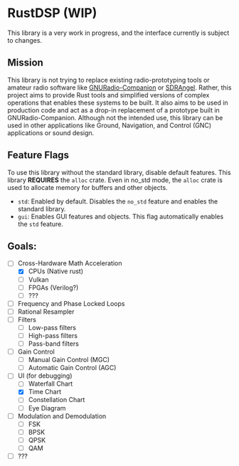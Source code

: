 # RustDSP (WIP)

This library is a very work in progress, and the interface currently is subject to changes.

## Mission

This library is not trying to replace existing radio-prototyping tools or amateur radio software like
[GNURadio-Companion](https://www.gnuradio.org/) or [SDRAngel](https://rgetz.github.io/sdrangel/). Rather, this project
aims to provide Rust tools and simplified versions of complex operations that enables these systems to be built. It
also aims to be used in production code and act as a drop-in replacement of a prototype built in
GNURadio-Companion. Although not the intended use, this library can be used in other applications like Ground,
Navigation, and Control (GNC) applications or sound design.

## Feature Flags
To use this library without the standard library, disable default features. This library **REQUIRES** the ``alloc`` crate.
Even in no_std mode, the ``alloc`` crate is used to allocate memory for buffers and other objects.

- ``std``: Enabled by default. Disables the ``no_std`` feature and enables the standard library.
- ``gui``: Enables GUI features and objects. This flag automatically enables the ``std`` feature.

## Goals:

- [ ] Cross-Hardware Math Acceleration
    - [x] CPUs (Native rust)
    - [ ] Vulkan
    - [ ] FPGAs (Verilog?)
    - [ ] ???
- [ ] Frequency and Phase Locked Loops
- [ ] Rational Resampler
- [ ] Filters
    - [ ] Low-pass filters
    - [ ] High-pass filters
    - [ ] Pass-band filters
- [ ] Gain Control
    - [ ] Manual Gain Control (MGC)
    - [ ] Automatic Gain Control (AGC)
- [ ] UI (for debugging)
    - [ ] Waterfall Chart
    - [x] Time Chart
    - [ ] Constellation Chart
    - [ ] Eye Diagram
- [ ] Modulation and Demodulation
    - [ ] FSK
    - [ ] BPSK
    - [ ] QPSK
    - [ ] QAM
- [ ] ???
